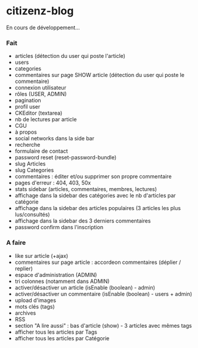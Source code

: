 # citizenz-blog
En cours de développement...

### Fait
- articles (détection du user qui poste l'article)
- users
- categories
- commentaires sur page SHOW article (détection du user qui poste le commentaire)
- connexion utilisateur
- rôles (USER, ADMIN)
- pagination
- profil user
- CKEditor (textarea)
- nb de lectures par article
- CGU
- à propos
- social networks dans la side bar
- recherche
- formulaire de contact
- password reset (reset-password-bundle)
- slug Articles
- slug Categories
- commentaires : éditer et/ou supprimer son propre commentaire
- pages d'erreur : 404, 403, 50x
- stats sidebar (articles, commentaires, membres, lectures)
- affichage dans la sidebar des catégories avec le nb d'articles par catégorie
- affichage dans la sidebar des articles populaires (3 articles les plus lus/consultés)
- affichage dans la sidebar des 3 derniers commentaires
- password confirm dans l'inscription

### A faire
- like sur article (+ajax)
- commentaires sur page article : accordeon commentaires (déplier / replier)
- espace d'administration (ADMIN)
- tri colonnes (notamment dans ADMIN)
- activer/désactiver un article (isEnable (boolean) - admin)
- activer/désactiver un commentaire (isEnable (boolean) - users + admin)
- upload d'images
- mots clés (tags)
- archives
- RSS
- section "A lire aussi" : bas d'article (show) - 3 articles avec mêmes tags
- afficher tous les articles par Tags
- afficher tous les articles par Catégorie
